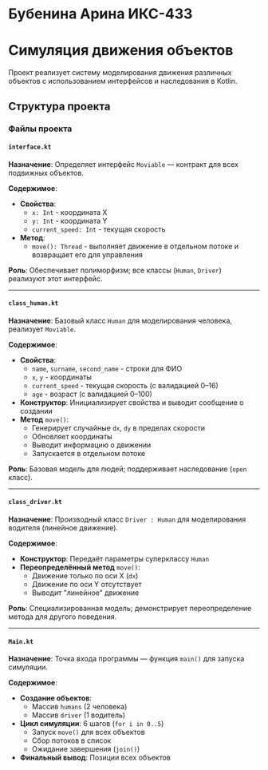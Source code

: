 # Бубенина Арина ИКС-433
# Симуляция движения объектов

Проект реализует систему моделирования движения различных объектов с использованием интерфейсов и наследования в Kotlin.

## Структура проекта

###  Файлы проекта

#### `interface.kt`
**Назначение**: Определяет интерфейс `Moviable` — контракт для всех подвижных объектов.

**Содержимое**:
- **Свойства**:
  - `x: Int` - координата X
  - `y: Int` - координата Y  
  - `current_speed: Int` - текущая скорость
- **Метод**:
  - `move(): Thread` - выполняет движение в отдельном потоке и возвращает его для управления

**Роль**: Обеспечивает полиморфизм; все классы (`Human`, `Driver`) реализуют этот интерфейс.

---

#### `class_human.kt`
**Назначение**: Базовый класс `Human` для моделирования человека, реализует `Moviable`.

**Содержимое**:
- **Свойства**:
  - `name`, `surname`, `second_name` - строки для ФИО
  - `x`, `y` - координаты
  - `current_speed` - текущая скорость (с валидацией 0–16)
  - `age` - возраст (с валидацией 0–100)
- **Конструктор**: Инициализирует свойства и выводит сообщение о создании
- **Метод** `move()`: 
  - Генерирует случайные `dx`, `dy` в пределах скорости
  - Обновляет координаты
  - Выводит информацию о движении
  - Запускается в отдельном потоке

**Роль**: Базовая модель для людей; поддерживает наследование (`open` класс).

---

#### `class_driver.kt`
**Назначение**: Производный класс `Driver : Human` для моделирования водителя (линейное движение).

**Содержимое**:
- **Конструктор**: Передаёт параметры суперклассу `Human`
- **Переопределённый метод** `move()`:
  - Движение только по оси X (`dx`)
  - Движение по оси Y отсутствует
  - Выводит "линейное" движение

**Роль**: Специализированная модель; демонстрирует переопределение метода для другого поведения.

---

#### `Main.kt`
**Назначение**: Точка входа программы — функция `main()` для запуска симуляции.

**Содержимое**:
- **Создание объектов**:
  - Массив `humans` (2 человека)
  - Массив `driver` (1 водитель)
- **Цикл симуляции**: 6 шагов (`for i in 0..5`)
  - Запуск `move()` для всех объектов
  - Сбор потоков в список
  - Ожидание завершения (`join()`)
- **Финальный вывод**: Позиции всех объектов


